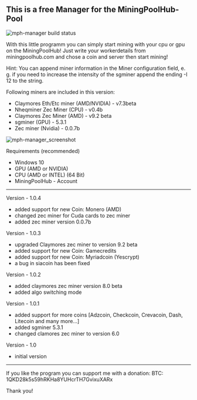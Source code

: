 

This is a free Manager for the MiningPoolHub-Pool
--------------

![mph-manager build status](https://travis-ci.org/piotrek1668/mph-manager.svg?branch=master)

With this little programm you can simply start mining with your cpu or gpu on the MiningPoolHub!
Just write your workerdetails from miningpoolhub.com and chose a coin and server then start mining!

Hint: You can append miner information in the Miner configuration field, 
e. g. if you need to increase the intensity of the sgminer append the ending -I 12 to the string.

Following miners are included in this version:
- Claymores Eth/Etc miner (AMD/NVIDIA) - v7.3beta
- Nheqminer Zec Miner (CPU) - v0.4b
- Claymores Zec Miner (AMD) - v9.2 beta
- sgminer (GPU) - 5.3.1
- Zec miner (Nvidia) - 0.0.7b

![mph-manager_screenshot](https://cloud.githubusercontent.com/assets/4056411/20688620/e51d5124-b5c1-11e6-8fc8-df30d29f67dc.PNG)

Requirements (recommended)
- Windows 10
- GPU (AMD or NVIDIA)
- CPU (AMD or INTEL) (64 Bit)
- MiningPoolHub - Account

--------------

Version - 1.0.4
- added support for new Coin: Monero (AMD)
- changed zec miner for Cuda cards to zec miner
- added zec miner version 0.0.7b

Version - 1.0.3
- upgraded Claymores zec miner to version 9.2 beta
- added support for new Coin: Gamecredits
- added support for new Coin: Myriadcoin (Yescrypt)
- a bug in siacoin has been fixed

Version - 1.0.2
- added claymores zec miner version 8.0 beta
- added algo switching mode

Version - 1.0.1
- added support for more coins [Adzcoin, Checkcoin, Crevacoin, Dash, Litecoin and many more...]
- added sgminer 5.3.1
- changed clamores zec miner to version 6.0

Version - 1.0
- initial version

--------------

If you like the program you can support me with a donation:
BTC: 1QKD28k5s59hRKHa8YUHcrTH7GvixuXARx

Thank you!
